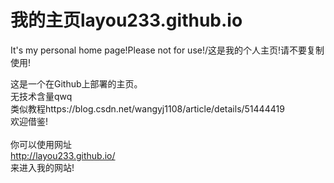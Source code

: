 # 我的主页layou233.github.io
It's my personal home page!Please not for use!/这是我的个人主页!请不要复制使用!

这是一个在Github上部署的主页。<Br/>
无技术含量qwq<Br/>
类似教程https://blog.csdn.net/wangyj1108/article/details/51444419<Br/>
欢迎借鉴!<Br/>
<Br/>
你可以使用网址<Br/>http://layou233.github.io/<Br/>来进入我的网站!<Br/>
